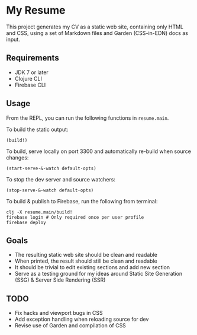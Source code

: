 # My Resume

This project generates my CV as a static web site, containing only HTML and CSS, using a set of Markdown files and Garden (CSS-in-EDN) docs as input.

## Requirements

- JDK 7 or later
- Clojure CLI
- Firebase CLI

## Usage

From the REPL, you can run the following functions in `resume.main`.

To build the static output:
```
(build!)
```

To build, serve locally on port 3300 and automatically re-build when source changes:
```
(start-serve-&-watch default-opts)
```

To stop the dev server and source watchers:
```
(stop-serve-&-watch default-opts)
```

To build & publish to Firebase, run the following from terminal:
```
clj -X resume.main/build!
firebase login # Only required once per user profile
firebase deploy
```

## Goals

- The resulting static web site should be clean and readable
- When printed, the result should still be clean and readable
- It should be trivial to edit existing sections and add new section
- Serve as a testing ground for my ideas around Static Site Generation (SSG) & Server Side Rendering (SSR)

## TODO

- Fix hacks and viewport bugs in CSS
- Add exception handling when reloading source for dev
- Revise use of Garden and compilation of CSS